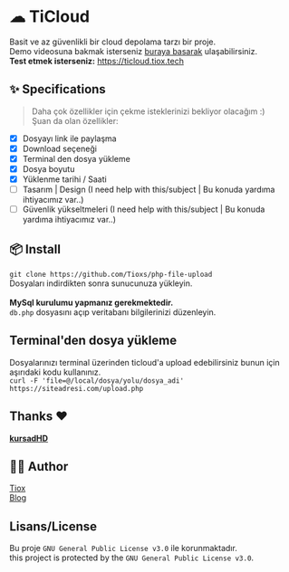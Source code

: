 # ☁ TiCloud
Basit ve az güvenlikli bir cloud depolama tarzı bir proje.<br>
Demo videosuna bakmak isterseniz [buraya basarak](https://t.me/TioxsBlog/646) ulaşabilirsiniz.<br>
**Test etmek isterseniz:** https://ticloud.tiox.tech

## ✨ Specifications
> Daha çok özellikler için çekme isteklerinizi bekliyor olacağım :)<br>
Şuan da olan özellikler:

- [X] Dosyayı link ile paylaşma
- [X] Download seçeneği
- [X] Terminal den dosya yükleme
- [X] Dosya boyutu
- [X] Yüklenme tarihi / Saati
- [ ] Tasarım | Design (I need help with this/subject | Bu konuda yardıma ihtiyacımız var..)
- [ ] Güvenlik yükseltmeleri (I need help with this/subject | Bu konuda yardıma ihtiyacımız var..)

## 📦 Install
`git clone https://github.com/Tioxs/php-file-upload`<br> Dosyaları indirdikten sonra sunucunuza yükleyin.<br><br>
**MySql kurulumu yapmanız gerekmektedir.**<br>
`db.php` dosyasını açıp veritabanı bilgilerinizi düzenleyin.

## Terminal'den dosya yükleme
Dosyalarınızı terminal üzerinden ticloud'a upload edebilirsiniz bunun için aşırıdaki kodu kullanınız.<br>
`curl -F 'file=@/local/dosya/yolu/dosya_adi' https://siteadresi.com/upload.php`

## Thanks ❤️
[**kursadHD**](https://github.com/kursadHD)

## 👨‍💻 Author
[Tiox](https://t.me/tioxxs)<br>
[Blog](https://t.me/tioxsblog)

## Lisans/License
Bu proje `GNU General Public License v3.0` ile korunmaktadır.<br>
this project is protected by the `GNU General Public License v3.0`.
